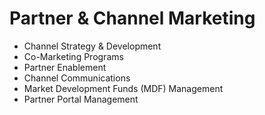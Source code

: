 # Partner & Channel Marketing

- Channel Strategy & Development
- Co-Marketing Programs
- Partner Enablement
- Channel Communications
- Market Development Funds (MDF) Management
- Partner Portal Management